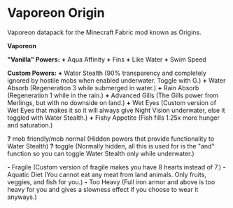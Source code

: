 # Vaporeon Origin
Vaporeon datapack for the Minecraft Fabric mod known as Origins.

**Vaporeon**

**"Vanilla" Powers:**
**+** Aqua Affinity
**+** Fins
**+** Like Water
**+** Swim Speed

__**Custom Powers:**__
**+** Water Stealth (90% transparency and completely ignored by hostile mobs when enabled underwater. Toggle with G.)
**+** Water Absorb (Regeneration 3 while submerged in water.)
**+** Rain Absorb (Regeneration 1 while in the rain.)
**+** Advanced Gills (The Gills power from Merlings, but with no downside on land.)
**+** Wet Eyes (Custom version of Wet Eyes that makes it so it will always give Night Vision underwater, else it toggled with Water Stealth.)
**+** Fishy Appetite (Fish fills 1.25x more hunger and saturation.)

**?** mob friendly/mob normal (Hidden powers that provide functionality to Water Stealth)
**?** toggle (Normally hidden, all this is used for is the "and" function so you can toggle Water Stealth only while underwater.)

**-** Fragile (Custom version of fragile makes you have 8 hearts instead of 7.)
**-** Aquatic Diet (You cannot eat any meat from land animals. Only fruits, veggies, and fish for you.)
**-** Too Heavy (Full iron armor and above is too heavy for you and gives a slowness effect if you choose to wear it anyways.)

